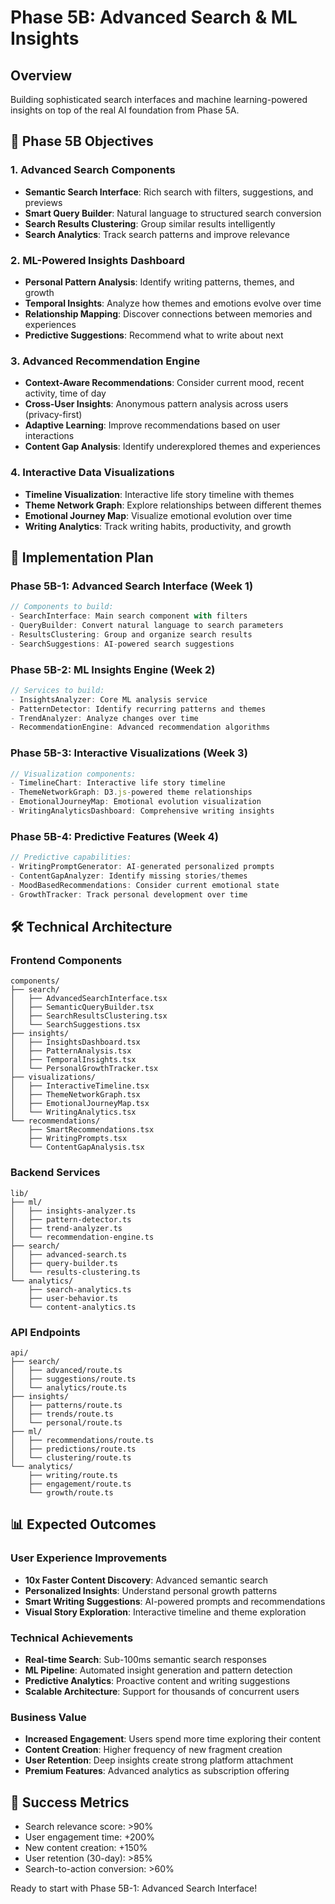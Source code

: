 # Phase 5B: Advanced Search & ML Insights

## Overview
Building sophisticated search interfaces and machine learning-powered insights on top of the real AI foundation from Phase 5A.

## 🎯 Phase 5B Objectives

### 1. Advanced Search Components
- **Semantic Search Interface**: Rich search with filters, suggestions, and previews
- **Smart Query Builder**: Natural language to structured search conversion
- **Search Results Clustering**: Group similar results intelligently
- **Search Analytics**: Track search patterns and improve relevance

### 2. ML-Powered Insights Dashboard
- **Personal Pattern Analysis**: Identify writing patterns, themes, and growth
- **Temporal Insights**: Analyze how themes and emotions evolve over time
- **Relationship Mapping**: Discover connections between memories and experiences
- **Predictive Suggestions**: Recommend what to write about next

### 3. Advanced Recommendation Engine
- **Context-Aware Recommendations**: Consider current mood, recent activity, time of day
- **Cross-User Insights**: Anonymous pattern analysis across users (privacy-first)
- **Adaptive Learning**: Improve recommendations based on user interactions
- **Content Gap Analysis**: Identify underexplored themes and experiences

### 4. Interactive Data Visualizations
- **Timeline Visualization**: Interactive life story timeline with themes
- **Theme Network Graph**: Explore relationships between different themes
- **Emotional Journey Map**: Visualize emotional evolution over time
- **Writing Analytics**: Track writing habits, productivity, and growth

## 🚀 Implementation Plan

### Phase 5B-1: Advanced Search Interface (Week 1)
```typescript
// Components to build:
- SearchInterface: Main search component with filters
- QueryBuilder: Convert natural language to search parameters
- ResultsClustering: Group and organize search results
- SearchSuggestions: AI-powered search suggestions
```

### Phase 5B-2: ML Insights Engine (Week 2)
```typescript
// Services to build:
- InsightsAnalyzer: Core ML analysis service
- PatternDetector: Identify recurring patterns and themes
- TrendAnalyzer: Analyze changes over time
- RecommendationEngine: Advanced recommendation algorithms
```

### Phase 5B-3: Interactive Visualizations (Week 3)
```typescript
// Visualization components:
- TimelineChart: Interactive life story timeline
- ThemeNetworkGraph: D3.js-powered theme relationships
- EmotionalJourneyMap: Emotional evolution visualization
- WritingAnalyticsDashboard: Comprehensive writing insights
```

### Phase 5B-4: Predictive Features (Week 4)
```typescript
// Predictive capabilities:
- WritingPromptGenerator: AI-generated personalized prompts
- ContentGapAnalyzer: Identify missing stories/themes
- MoodBasedRecommendations: Consider current emotional state
- GrowthTracker: Track personal development over time
```

## 🛠 Technical Architecture

### Frontend Components
```
components/
├── search/
│   ├── AdvancedSearchInterface.tsx
│   ├── SemanticQueryBuilder.tsx
│   ├── SearchResultsClustering.tsx
│   └── SearchSuggestions.tsx
├── insights/
│   ├── InsightsDashboard.tsx
│   ├── PatternAnalysis.tsx
│   ├── TemporalInsights.tsx
│   └── PersonalGrowthTracker.tsx
├── visualizations/
│   ├── InteractiveTimeline.tsx
│   ├── ThemeNetworkGraph.tsx
│   ├── EmotionalJourneyMap.tsx
│   └── WritingAnalytics.tsx
└── recommendations/
    ├── SmartRecommendations.tsx
    ├── WritingPrompts.tsx
    └── ContentGapAnalysis.tsx
```

### Backend Services
```
lib/
├── ml/
│   ├── insights-analyzer.ts
│   ├── pattern-detector.ts
│   ├── trend-analyzer.ts
│   └── recommendation-engine.ts
├── search/
│   ├── advanced-search.ts
│   ├── query-builder.ts
│   └── results-clustering.ts
└── analytics/
    ├── search-analytics.ts
    ├── user-behavior.ts
    └── content-analytics.ts
```

### API Endpoints
```
api/
├── search/
│   ├── advanced/route.ts
│   ├── suggestions/route.ts
│   └── analytics/route.ts
├── insights/
│   ├── patterns/route.ts
│   ├── trends/route.ts
│   └── personal/route.ts
├── ml/
│   ├── recommendations/route.ts
│   ├── predictions/route.ts
│   └── clustering/route.ts
└── analytics/
    ├── writing/route.ts
    ├── engagement/route.ts
    └── growth/route.ts
```

## 📊 Expected Outcomes

### User Experience Improvements
- **10x Faster Content Discovery**: Advanced semantic search
- **Personalized Insights**: Understand personal growth patterns
- **Smart Writing Suggestions**: AI-powered prompts and recommendations
- **Visual Story Exploration**: Interactive timeline and theme exploration

### Technical Achievements
- **Real-time Search**: Sub-100ms semantic search responses
- **ML Pipeline**: Automated insight generation and pattern detection
- **Predictive Analytics**: Proactive content and writing suggestions
- **Scalable Architecture**: Support for thousands of concurrent users

### Business Value
- **Increased Engagement**: Users spend more time exploring their content
- **Content Creation**: Higher frequency of new fragment creation
- **User Retention**: Deep insights create strong platform attachment
- **Premium Features**: Advanced analytics as subscription offering

## 🔄 Success Metrics
- Search relevance score: >90%
- User engagement time: +200%
- New content creation: +150%
- User retention (30-day): >85%
- Search-to-action conversion: >60%

Ready to start with Phase 5B-1: Advanced Search Interface!
